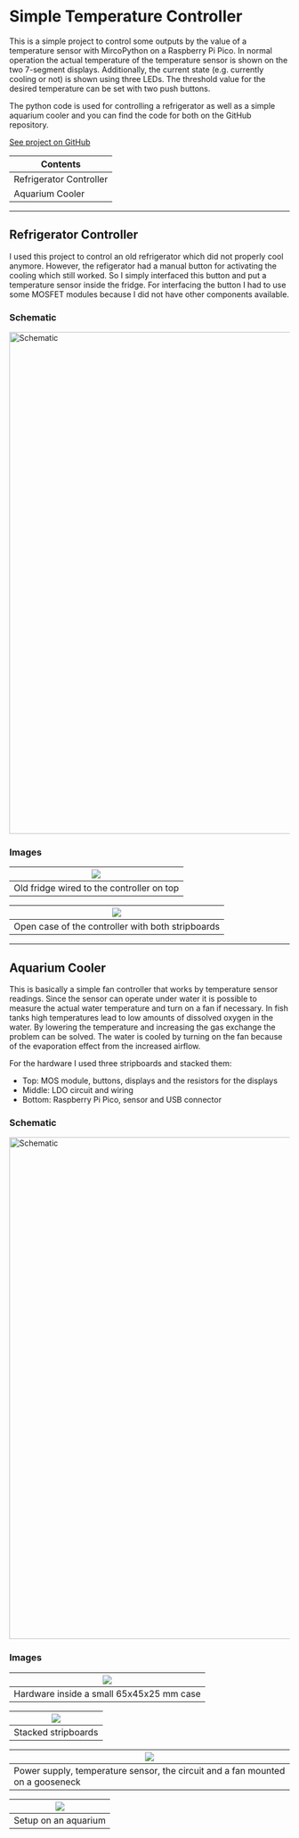 # Simple Temperature Controller

This is a simple project to control some outputs by the value of a temperature sensor with MircoPython on a Raspberry Pi Pico. In normal operation the actual temperature of the temperature sensor is shown on the two 7-segment displays. Additionally, the current state (e.g. currently cooling or not) is shown using three LEDs. The threshold value for the desired temperature can be set with two push buttons. 

The python code is used for controlling a refrigerator as well as a simple aquarium cooler and you can find the code for both on the GitHub repository.

[See project on GitHub](https://github.com/lm4552/simple_temp_controller)

|Contents|
|---|
|Refrigerator Controller|
|Aquarium Cooler|

---

## Refrigerator Controller

I used this project to control an old refrigerator which did not properly cool anymore. However, the refigerator had a manual button for activating the cooling which still worked. So I simply interfaced this button and put a temperature sensor inside the fridge. For interfacing the button I had to use some MOSFET modules because I did not have other components available.  

### Schematic
<img alt="Schematic" src="./refrigerator_control.svg" width="900px"/> 

### Images

<div>
<div class="img_frame">

|![](./img/img1.jpg)|
|---|
|Old fridge wired to the controller on top|
</div>
<div class="img_frame">

|![](./img/img2.jpg)|
|---|
|Open case of the controller with both stripboards |
</div>
</div>



---

## Aquarium Cooler

This is basically a simple fan controller that works by temperature sensor readings. 
Since the sensor can operate under water it is possible to measure the actual water temperature and turn on a fan if necessary.
In fish tanks high temperatures lead to low amounts of dissolved oxygen in the water. 
By lowering the temperature and increasing the gas exchange the problem can be solved.
The water is cooled by turning on the fan because of the evaporation effect from the increased airflow.

For the hardware I used three stripboards and stacked them:

- Top: MOS module, buttons, displays and the resistors for the displays
- Middle: LDO circuit and wiring
- Bottom: Raspberry Pi Pico, sensor and USB connector

### Schematic
<img alt="Schematic" src="./aquarium_cooler.svg" width="900px"/> 

### Images

<div>
<div class="img_frame">

|![](./img/img3.jpg)|
|---|
|Hardware inside a small 65x45x25 mm case|
</div>
<div class="img_frame">

|![](./img/img4.jpg)|
|---|
|Stacked stripboards |
</div>
<div class="img_frame">

|![](./img/img5.jpg)|
|---|
|Power supply, temperature sensor, the circuit and a fan mounted on a gooseneck|
</div>
<div class="img_frame">

|![](./img/img6.jpg)|
|---|
|Setup on an aquarium |
</div>
</div>
